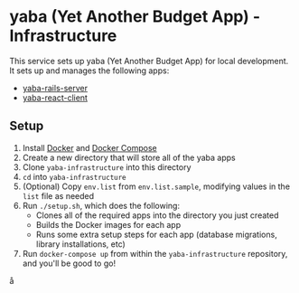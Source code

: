 # yaba (Yet Another Budget App) - Infrastructure

This service sets up yaba (Yet Another Budget App) for local development. It sets up and manages the following apps:
- [yaba-rails-server](https://github.com/domarp-j/yaba-rails-server)
- [yaba-react-client](https://github.com/domarp-j/yaba-react-client)

## Setup

1. Install [Docker](https://docs.docker.com/install/) and [Docker Compose](https://docs.docker.com/compose/install/)
2. Create a new directory that will store all of the yaba apps
3. Clone `yaba-infrastructure` into this directory
4. `cd` into `yaba-infrastructure`
5. (Optional) Copy `env.list` from `env.list.sample`, modifying values in the `list` file as needed
6. Run `./setup.sh`, which does the following:
    - Clones all of the required apps into the directory you just created
    - Builds the Docker images for each app
    - Runs some extra setup steps for each app (database migrations, library installations, etc)
7. Run `docker-compose up` from within the `yaba-infrastructure` repository, and you'll be good to go!

å
